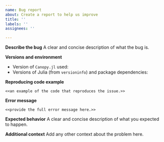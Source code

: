 ```yaml
---
name: Bug report
about: Create a report to help us improve
title: ''
labels: ''
assignees: ''

---
```


**Describe the bug**
A clear and concise description of what the bug is.

**Versions and environment**

* Version of ``Canopy.jl`` used:
* Versions of Julia (from `versioninfo`) and package dependencies:

**Reproducing code example**

    <<an example of the code that reproduces the issue.>>

**Error message**

    <<provide the full error message here.>>

**Expected behavior**
A clear and concise description of what you expected to happen.

**Additional context**
Add any other context about the problem here.

